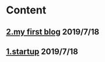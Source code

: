 
# Content
## [2.my first blog]() 2019/7/18
## [1.startup](jhruan.github.com/1StartUp.md) 2019/7/18
